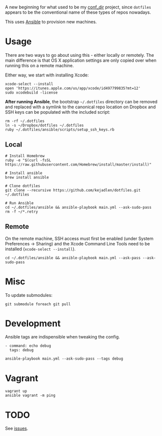A new beginning for what used to be my
[conf_dir](https://github.com/kejadlen/conf_dir) project, since `dotfiles`
appears to be the conventional name of these types of repos nowadays.

This uses [Ansible](https://github.com/ansible/ansible) to provision new
machines.

# Usage

There are two ways to go about using this - either locally or remotely. The main
difference is that OS X application settings are only copied over when running
this on a remote machine.

Either way, we start with installing Xcode:

``` shell
xcode-select --install
open 'https://itunes.apple.com/us/app/xcode/id497799835?mt=12'
sudo xcodebuild -license
```

**After running Ansible**, the bootstrap `~/.dotfiles` directory can be removed
and replaced with a symlink to the canonical repo location on Dropbox and SSH
keys can be populated with the included script:

``` shell
rm -rf ~/.dotfiles
ln -s ~/Dropbox/dotfiles ~/.dotfiles
ruby ~/.dotfiles/ansible/scripts/setup_ssh_keys.rb
```

## Local

``` shell
# Install Homebrew
ruby -e "$(curl -fsSL https://raw.githubusercontent.com/Homebrew/install/master/install)"

# Install ansible
brew install ansible

# Clone dotfiles
git clone --recursive https://github.com/kejadlen/dotfiles.git ~/.dotfiles

# Run Ansible
cd ~/.dotfiles/ansible && ansible-playbook main.yml --ask-sudo-pass
rm -f ~/*.retry
```

## Remote

On the remote machine, SSH access must first be enabled (under System
Preferences -> Sharing) and the Xcode Command Line Tools need to be installed
(`xcode-select --install`).

``` shell
cd ~/.dotfiles/ansible && ansible-playbook main.yml --ask-pass --ask-sudo-pass
```

# Misc

To update submodules:

``` shell
git submodule foreach git pull
```

# Development

Ansible tags are indispensible when tweaking the config.

```
- command: echo debug
  tags: debug
```

``` shell
ansible-playbook main.yml --ask-sudo-pass --tags debug
```

# Vagrant

``` shell
vagrant up
ansible vagrant -m ping
```

# TODO

See [issues](https://github.com/kejadlen/dotfiles/issues).
